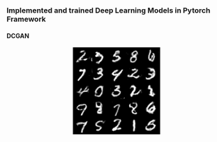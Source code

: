 ### Implemented and trained Deep Learning Models in Pytorch Framework

#### DCGAN

<p align="center">
    <img src="Outputs/DCGAN.gif" \>
</p>
